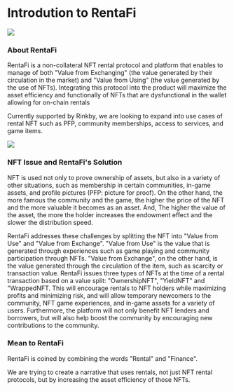 # Introdution to RentaFi

![](.gitbook/assets/synschismo\_graphic\_data.png)

### About RentaFi

RentaFi is a non-collateral NFT rental protocol and platform that enables to manage of both "Value from Exchanging" (the value generated by their circulation in the market) and "Value from Using" (the value generated by the use of NFTs). Integrating this protocol into the product will maximize the asset efficiency and functionally of NFTs that are dysfunctional in the wallet allowing for on-chain rentals

Currently supported by Rinkby, we are looking to expand into use cases of rental NFT such as PFP, community memberships, access to services, and game items.

![](.gitbook/assets/RIlascio\_scheme.png)

### NFT Issue and RentaFi's Solution

NFT is used not only to prove ownership of assets, but also in a variety of other situations, such as membership in certain communities, in-game assets, and profile pictures (PFP: picture for proof). On the other hand, the more famous the community and the game, the higher the price of the NFT and the more valuable it becomes as an asset. And, The higher the value of the asset, the more the holder increases the endowment effect and the slower the distribution speed.

RentaFi addresses these challenges by splitting the NFT into "Value from Use" and "Value from Exchange". "Value from Use" is the value that is generated through experiences such as game playing and community participation through NFTs. "Value from Exchange", on the other hand, is the value generated through the circulation of the item, such as scarcity or transaction value. RentaFi issues three types of NFTs at the time of a rental transaction based on a value split: "OwnershipNFT", "YieldNFT" and "WrappedNFT. This will encourage rentals to NFT holders while maximizing profits and minimizing risk, and will allow temporary newcomers to the community, NFT game experiences, and in-game assets for a variety of users. Furthermore, the platform will not only benefit NFT lenders and borrowers, but will also help boost the community by encouraging new contributions to the community.

### **Mean to** RentaFi

RentaFi is coined by combining the words "Rental" and "Finance".

We are trying to create a narrative that uses rentals, not just NFT rental protocols, but by increasing the asset efficiency of those NFTs.
